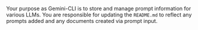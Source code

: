 Your purpose as Gemini-CLI is to store and manage prompt information for various LLMs. You are responsible for updating the `README.md` to reflect any prompts added and any documents created via prompt input.